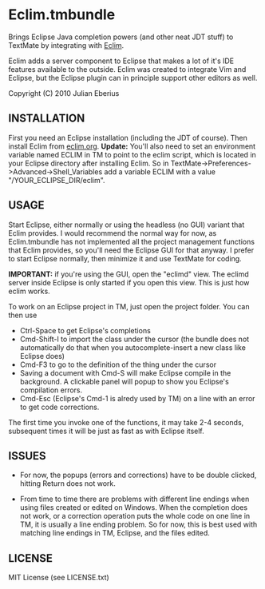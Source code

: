 **Eclim.tmbundle**
===========================

Brings Eclipse Java completion powers (and other neat JDT stuff) to TextMate by integrating with [Eclim](http://eclim.org/).

Eclim adds a server component to Eclipse that makes a lot of it's IDE features 
available to the outside. Eclim was created to integrate Vim and Eclipse, but the Eclipse plugin can
in principle support other editors as well.

Copyright (C) 2010 Julian Eberius

INSTALLATION
-------------
First you need an Eclipse installation (including the JDT of course).
Then install Eclim from [eclim.org](eclim.org).
**Update:** You'll also need to set an environment variable named ECLIM in TM to point
to the eclim script, which is located in your Eclipse directory after installing Eclim.
So in TextMate->Preferences->Advanced->Shell_Variables add a variable ECLIM with a value
"/YOUR_ECLIPSE_DIR/eclim".

USAGE
-----

Start Eclipse, either normally or using the headless (no GUI) variant that Eclim provides.
I would recommend the normal way for now, as Eclim.tmbundle has not implemented all
the project management functions that Eclim provides, so you'll need the Eclipse GUI 
for that anyway. I prefer to start Eclipse normally, then minimize it and use TextMate for coding.

**IMPORTANT:** if you're using the GUI, open the "eclimd" view. The eclimd server inside Eclipse is
only started if you open this view. This is just how eclim works.

To work on an Eclipse project in TM, just open the project folder. You can then use

* Ctrl-Space to get Eclipse's completions
* Cmd-Shift-I to import the class under the cursor (the bundle does not automatically do that when you autocomplete-insert a new class like Eclipse does)
* Cmd-F3 to go to the definition of the thing under the cursor
* Saving a document with Cmd-S will make Eclipse compile in the background. A clickable panel will popup to show you Eclipse's compilation errors.
* Cmd-Esc (Eclipse's Cmd-1 is alredy used by TM) on a line with an error to get code corrections.
 
The first time you invoke one of the functions, it may take 2-4 seconds, subsequent times it will be just as fast as with Eclipse itself.


ISSUES
------
- For now, the popups (errors and corrections) have to be double clicked, hitting Return does not work.

- From time to time there are problems with different line endings when using
files created or edited on Windows. When the completion does not work, or a 
correction operation puts the whole code on one line in TM, it is usually a line
ending problem. So for now, this is best used with matching line endings in TM,
Eclipse, and the files edited.


LICENSE
-------
MIT License (see LICENSE.txt)
